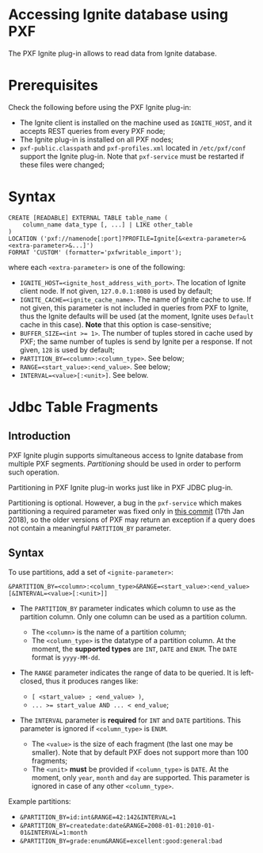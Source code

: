 # Accessing Ignite database using PXF

The PXF Ignite plug-in allows to read data from Ignite database.


# Prerequisites

Check the following before using the PXF Ignite plug-in:
* The Ignite client is installed on the machine used as `IGNITE_HOST`, and it accepts REST queries from every PXF node;
* The Ignite plug-in is installed on all PXF nodes;
* `pxf-public.classpath` and `pxf-profiles.xml` located in `/etc/pxf/conf` support the Ignite plug-in. Note that `pxf-service` must be restarted if these files were changed;


# Syntax

```
CREATE [READABLE] EXTERNAL TABLE table_name (
    column_name data_type [, ...] | LIKE other_table 
)
LOCATION ('pxf://namenode[:port]?PROFILE=Ignite[&<extra-parameter>&<extra-parameter>&...]')
FORMAT 'CUSTOM' (formatter='pxfwritable_import');
```
where each `<extra-parameter>` is one of the following:
* `IGNITE_HOST=<ignite_host_address_with_port>`. The location of Ignite client node. If not given, `127.0.0.1:8080` is used by default;
* `IGNITE_CACHE=<ignite_cache_name>`. The name of Ignite cache to use. If not given, this parameter is not included in queries from PXF to Ignite, thus the Ignite defaults will be used (at the moment, Ignite uses `Default` cache in this case). **Note** that this option is case-sensitive;
* `BUFFER_SIZE=<int >= 1>`. The number of tuples stored in cache used by PXF; the same number of tuples is send by Ignite per a response. If not given, `128` is used by default;
* `PARTITION_BY=<column>:<column_type>`. See below;
* `RANGE=<start_value>:<end_value>`. See below;
* `INTERVAL=<value>[:<unit>]`. See below.


# Jdbc Table Fragments
## Introduction

PXF Ignite plugin supports simultaneous access to Ignite database from multiple PXF segments. *Partitioning* should be used in order to perform such operation.

Partitioning in PXF Ignite plug-in works just like in PXF JDBC plug-in.

Partitioning is optional. However, a bug in the `pxf-service` which makes partitioning a required parameter was fixed only in [this commit](https://github.com/apache/incubator-hawq/commit/0d620e431026834dd70c9e0d63edf8bb28b38227) (17th Jan 2018), so the older versions of PXF may return an exception if a query does not contain a meaningful `PARTITION_BY` parameter.


## Syntax

To use partitions, add a set of `<ignite-parameter>`:
```
&PARTITION_BY=<column>:<column_type>&RANGE=<start_value>:<end_value>[&INTERVAL=<value>[:<unit>]]
```

* The `PARTITION_BY` parameter indicates which column to use as the partition column. Only one column can be used as a partition column.
    * The `<column>` is the name of a partition column;
    * The `<column_type>` is the datatype of a partition column. At the moment, the **supported types** are `INT`, `DATE` and `ENUM`. The `DATE` format is `yyyy-MM-dd`.

* The `RANGE` parameter indicates the range of data to be queried. It is left-closed, thus it produces ranges like:
    * `[ <start_value> ; <end_value> )`, 
    * `... >= start_value AND ... < end_value`;

* The `INTERVAL` parameter is **required** for `INT` and `DATE` partitions. This parameter is ignored if `<column_type>` is `ENUM`.
    * The `<value>` is the size of each fragment (the last one may be smaller). Note that by default PXF does not support more than 100 fragments;
    * The `<unit>` **must** be provided if `<column_type>` is `DATE`. At the moment, only `year`, `month` and `day` are supported. This parameter is ignored in case of any other `<column_type>`.

Example partitions:
* `&PARTITION_BY=id:int&RANGE=42:142&INTERVAL=1`
* `&PARTITION_BY=createdate:date&RANGE=2008-01-01:2010-01-01&INTERVAL=1:month`
* `&PARTITION_BY=grade:enum&RANGE=excellent:good:general:bad`


